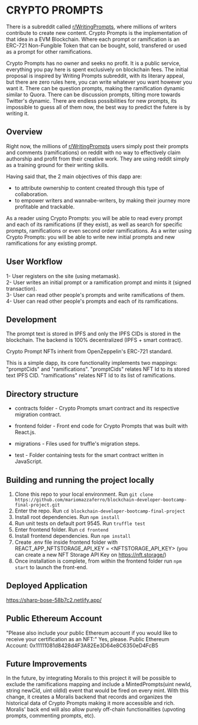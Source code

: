 # CRYPTO PROMPTS

There is a subreddit called <a href="https://www.reddit.com/r/WritingPrompts/">r/WritingPrompts</a>, where millions of writers contribute to create new content. Crypto Prompts is the implementation of that idea in a EVM Blockchain. Where each prompt or ramification is an ERC-721 Non-Fungible Token that can be bought, sold, transfered or used as a prompt for other ramifications.

Crypto Prompts has no owner and seeks no profit. It is a public service, everything you pay here is spent exclusively on blockchain fees. The initial proposal is inspired by Writing Prompts subreddit, with its literary appeal, but there are zero rules here, you can write whatever you want however you want it. There can be question prompts, making the ramification dynamic similar to Quora. There can be discussion prompts, tilting more towards Twitter's dynamic. There are endless possibilities for new prompts, its impossible to guess all of them now, the best way to predict the futere is by writing it.


## Overview

Right now, the millions of <a href="https://www.reddit.com/r/WritingPrompts/">r/WritingPrompts</a> users simply post their prompts and comments (ramifications) on reddit with no way to effectively claim authorship and profit from their creative work. They are using reddit simply as a training ground for their writing skills.

Having said that, the 2 main objectives of this dapp are:
- to attribute ownership to content created through this type of collaboration.
- to empower writers and wannabe-writers, by making their journey more profitable and trackable.

As a reader using Crypto Prompts: you will be able to read every prompt and each of its ramifications (if they exist), as well as search for specific prompts, ramifications or even second order ramifications.
As a writer using Crypto Prompts: you will be able to write new initial prompts and new ramifications for any existing prompt.


## User Workflow

1- User registers on the site (using metamask).<br/>
2- User writes an initial prompt or a ramification prompt and mints it (signed transaction).<br/>
3- User can read other people's prompts and write ramifications of them.<br/>
4- User can read other people's prompts and each of its ramifications.<br/>


## Development

The prompt text is stored in IPFS and only the IPFS CIDs is stored in the blockchain. The backend is 100% decentralized (IPFS + smart contract).

Crypto Prompt NFTs inherit from OpenZeppelin's ERC-721 standard.

This is a simple dapp, its core functionality implements two mappings: "promptCids" and "ramifications". "promptCids" relates NFT Id to its stored text IPFS CID. "ramifications" relates NFT Id to its list of ramifications.


## Directory structure

- contracts folder - Crypto Prompts smart contract and its respective migration contract.

- frontend folder - Front end code for Crypto Prompts that was built with React.js.

- migrations - Files used for truffle's migration steps.

- test - Folder containing tests for the smart contract written in JavaScript.


## Building and running the project locally

1. Clone this repo to your local environment. Run `git clone https://github.com/mariomazzaferro/blockchain-developer-bootcamp-final-project.git`
2. Enter the repo. Run `cd blockchain-developer-bootcamp-final-project`
3. Install root dependencies. Run `npm install`
4. Run unit tests on default port 9545. Run `truffle test`
5. Enter frontend folder. Run `cd frontend`
6. Install frontend dependencies. Run `npm install`
7. Create .env file inside frontend folder with REACT_APP_NFTSTORAGE_API_KEY = <NFTSTORAGE_API_KEY> (you can create a new NFT Storage API Key on <a href="https://nft.storage/">https://nft.storage/</a>)
8. Once installation is complete, from within the frontend folder run `npm start` to launch the front-end.


## Deployed Application
<a href="https://sharp-bose-58b7c2.netlify.app/">https://sharp-bose-58b7c2.netlify.app/</a>


## Public Ethereum Account

"Please also include your public Ethereum account if you would like to receive your certification as an NFT:" Yes, please. Public Ethereum Account: 0x11111081d8428d4F3A82Ee3D64e8C6350eD4FcB5 

## Future Improvements

In the future, by integrating Moralis to this project it will be possible to exclude the ramifications mapping and include a MintedPrompts(uint newId, string newCid, uint oldId) event that would be fired on every mint. With this change, it creates a Moralis backend that records and organizes the historical data of Crypto Prompts making it more accessible and rich. Moralis' back end will also allow purely off-chain functionalities (upvoting prompts, commenting prompts, etc).